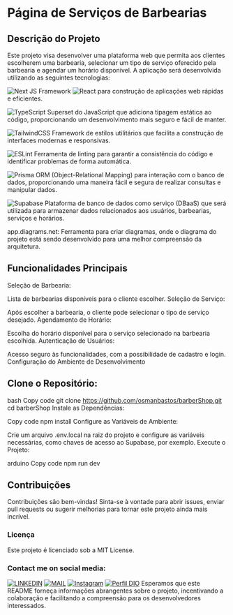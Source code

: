 # Página de Serviços de Barbearias
## Descrição do Projeto
Este projeto visa desenvolver uma plataforma web que permita aos clientes escolherem uma barbearia, selecionar um tipo de serviço oferecido pela barbearia e agendar um horário disponível. A aplicação será desenvolvida utilizando as seguintes tecnologias:

![Next JS](https://img.shields.io/badge/Next-black?style=for-the-badge&logo=next.js&logoColor=white) Framework 	![React](https://img.shields.io/badge/react-%2320232a.svg?style=for-the-badge&logo=react&logoColor=%2361DAFB) para construção de aplicações web rápidas e eficientes.

![TypeScript](https://img.shields.io/badge/typescript-%23007ACC.svg?style=for-the-badge&logo=typescript&logoColor=white) Superset do JavaScript que adiciona tipagem estática ao código, proporcionando um desenvolvimento mais seguro e fácil de manter.

![TailwindCSS](https://img.shields.io/badge/tailwindcss-%2338B2AC.svg?style=for-the-badge&logo=tailwind-css&logoColor=white) Framework de estilos utilitários que facilita a construção de interfaces modernas e responsivas.

![ESLint](https://img.shields.io/badge/ESLint-4B3263?style=for-the-badge&logo=eslint&logoColor=white)
 Ferramenta de linting para garantir a consistência do código e identificar problemas de forma automática.

![Prisma](https://img.shields.io/badge/Prisma-3982CE?style=for-the-badge&logo=Prisma&logoColor=white) ORM (Object-Relational Mapping) para interação com o banco de dados, proporcionando uma maneira fácil e segura de realizar consultas e manipular dados.

![Supabase](https://img.shields.io/badge/Supabase-3ECF8E?style=for-the-badge&logo=supabase&logoColor=white) Plataforma de banco de dados como serviço (DBaaS) que será utilizada para armazenar dados relacionados aos usuários, barbearias, serviços e horários.

app.diagrams.net: Ferramenta para criar diagramas, onde o diagrama do projeto está sendo desenvolvido para uma melhor compreensão da arquitetura.

## Funcionalidades Principais
Seleção de Barbearia:

Lista de barbearias disponíveis para o cliente escolher.
Seleção de Serviço:

Após escolher a barbearia, o cliente pode selecionar o tipo de serviço desejado.
Agendamento de Horário:

Escolha do horário disponível para o serviço selecionado na barbearia escolhida.
Autenticação de Usuários:

Acesso seguro às funcionalidades, com a possibilidade de cadastro e login.
Configuração do Ambiente de Desenvolvimento

## Clone o Repositório:

bash
Copy code
git clone https://github.com/osmanbastos/barberShop.git
cd barberShop
Instale as Dependências:

Copy code
npm install
Configure as Variáveis de Ambiente:

Crie um arquivo .env.local na raiz do projeto e configure as variáveis necessárias, como chaves de acesso ao Supabase, por exemplo.
Execute o Projeto:

arduino
Copy code
npm run dev

## Contribuições
Contribuições são bem-vindas! Sinta-se à vontade para abrir issues, enviar pull requests ou sugerir melhorias para tornar este projeto ainda mais incrível.

### Licença
Este projeto é licenciado sob a MIT License.

### Contact me on social media:

[![LINKEDIN](https://img.shields.io/badge/-Osman_Bastos-0077B5?style=for-the-badge&logo=Linkedin&logoColor=white)](https://www.linkedin.com/in/osmanbastos/)
[![MAIL](https://img.shields.io/badge/-OSMANBASTOS@HOTMAIL.COM-0078D4?style=for-the-badge&logo=microsoft-outlook&logoColor=white)](mailto:osmanbastos@hotmail.com)
[![Instagram](https://img.shields.io/badge/-Instagram-%23E4405F?style=for-the-badge&logo=instagram&logoColor=white)](https://www.instagram.com/osman_bastos/)
[![Perfil DIO](https://img.shields.io/badge/-Meu%20Perfil%20na%20DIO-30A3DC?style=for-the-badge)](https://web.dio.me/users/osmanbastos/)
Esperamos que este README forneça informações abrangentes sobre o projeto, incentivando a colaboração e facilitando a compreensão para os desenvolvedores interessados.

